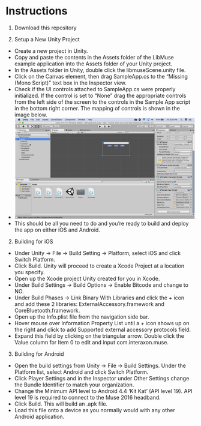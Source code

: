 # Instructions

1. Download this repository

2. Setup a New Unity Project

  * Create a new project in Unity.
  * Copy and paste the contents in the Assets folder of the LibMuse example application into the Assets folder of your Unity project.
  * In the Assets folder in Unity, double click the libmuseScene.unity file.
  * Click on the Canvas element, then drag SampleApp.cs to the “Missing (Mono Script)” text box in the Inspector view.
  * Check if the UI controls attached to SampleApp.cs were properly initialized. If the control is set to “None” drag the appropriate controls from the left side of the screen to the controls in the Sample App script in the bottom right corner. The mapping of controls is shown in the image below.
  * ![screenshot](screenshot.png)
  * This should be all you need to do and you’re ready to build and deploy the app on either iOS and Android.

2. Building for iOS
  * Under Unity -> File -> Build Setting -> Platform, select iOS and click Switch Platform.
  * Click Build. Unity will proceed to create a Xcode Project at a location you specify.
  * Open up the Xcode project Unity created for you in Xcode.
  * Under Build Settings -> Build Options -> Enable Bitcode and change to NO.
  * Under Build Phases -> Link Binary With Libraries and click the + icon and add these 2 libraries: ExternalAccessory.framework and CoreBluetooth.framework.
  * Open up the Info.plist file from the navigation side bar.
  * Hover mouse over Information Property List until a + icon shows up on the right and click to add Supported external accessory protocols field.
  * Expand this field by clicking on the triangular arrow. Double click the Value column for Item 0 to edit and input com.interaxon.muse.

3. Building for Android
  * Open the build settings from Unity -> File -> Build Settings. Under the Platform list, select Android and click Switch Platform.
  * Click Player Settings and in the Inspector under Other Settings change the Bundle Identifier to match your organization.
  * Change the Minimum API level to Android 4.4 ‘Kit Kat’ (API level 19). API level 19 is required to connect to the Muse 2016 headband.
  * Click Build. This will build an .apk file.
  * Load this file onto a device as you normally would with any other Android application.
